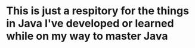 # This is just a respitory for the things in Java I've developed or learned while on my way to master Java
